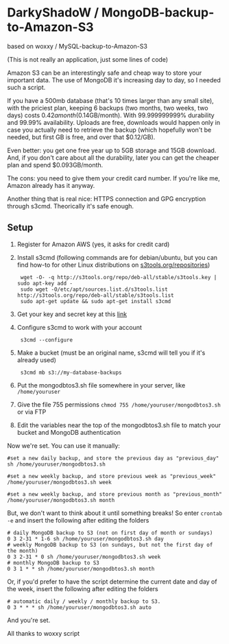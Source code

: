 DarkyShadoW / MongoDB-backup-to-Amazon-S3
=================================
based on woxxy / MySQL-backup-to-Amazon-S3


(This is not really an application, just some lines of code)

Amazon S3 can be an interestingly safe and cheap way to store your important data. The use of MongoDB it's increasing day to day, so I needed such a script.

If you have a 500mb database (that's 10 times larger than any small site), with the priciest plan, keeping 6 backups (two months, two weeks, two days) costs $0.42 a month ($0.14GB/month). With 99.999999999% durability and 99.99% availability. Uploads are free, downloads would happen only in case you actually need to retrieve the backup (which hopefully won't be needed, but first GB is free, and over that $0.12/GB).

Even better: you get one free year up to 5GB storage and 15GB download. And, if you don't care about all the durability, later you can get the cheaper plan and spend $0.093GB/month.

The cons: you need to give them your credit card number. If you're like me, Amazon already has it anyway.

Another thing that is real nice: HTTPS connection and GPG encryption through s3cmd. Theorically it's safe enough.

Setup
-----
1. Register for Amazon AWS (yes, it asks for credit card)
2. Install s3cmd (following commands are for debian/ubuntu, but you can find how-to for other Linux distributions on [s3tools.org/repositories](http://s3tools.org/repositories))

		wget -O- -q http://s3tools.org/repo/deb-all/stable/s3tools.key | sudo apt-key add -
		sudo wget -O/etc/apt/sources.list.d/s3tools.list http://s3tools.org/repo/deb-all/stable/s3tools.list
		sudo apt-get update && sudo apt-get install s3cmd
	
3. Get your key and secret key at this [link](https://aws-portal.amazon.com/gp/aws/developer/account/index.html?ie=UTF8&action=access-key)
4. Configure s3cmd to work with your account

		s3cmd --configure

5. Make a bucket (must be an original name, s3cmd will tell you if it's already used)

		s3cmd mb s3://my-database-backups
	
6. Put the mongodbtos3.sh file somewhere in your server, like `/home/youruser`
7. Give the file 755 permissions `chmod 755 /home/youruser/mongodbtos3.sh` or via FTP
8. Edit the variables near the top of the mongodbtos3.sh file to match your bucket and MongoDB authentication

Now we're set. You can use it manually:

	#set a new daily backup, and store the previous day as "previous_day"
	sh /home/youruser/mongodbtos3.sh
	
	#set a new weekly backup, and store previous week as "previous_week"
	/home/youruser/mongodbtos3.sh week
	
	#set a new weekly backup, and store previous month as "previous_month"
	/home/youruser/mongodbtos3.sh month
	
But, we don't want to think about it until something breaks! So enter `crontab -e` and insert the following after editing the folders

	# daily MongoDB backup to S3 (not on first day of month or sundays)
	0 3 2-31 * 1-6 sh /home/youruser/mongodbtos3.sh day
	# weekly MongoDB backup to S3 (on sundays, but not the first day of the month)
	0 3 2-31 * 0 sh /home/youruser/mongodbtos3.sh week
	# monthly MongoDB backup to S3
	0 3 1 * * sh /home/youruser/mongodbtos3.sh month

Or, if you'd prefer to have the script determine the current date and day of the week, insert the following after editing the folders

	# automatic daily / weekly / monthly backup to S3.
	0 3 * * * sh /home/youruser/mongodbtos3.sh auto

And you're set.


All thanks to woxxy script
